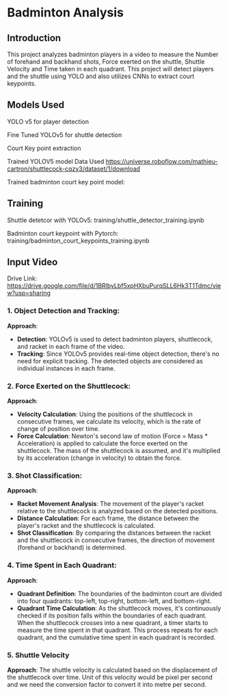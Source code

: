 # Badminton Analysis

## Introduction

This project analyzes badminton players in a video to measure the Number of forehand and backhand shots, Force exerted on the shuttle, Shuttle Velocity and Time taken in each quadrant. This project will detect players and the shuttle using YOLO and also utilizes CNNs to extract court keypoints.

## Models Used

YOLO v5 for player detection

Fine Tuned YOLOv5 for shuttle detection

Court Key point extraction

Trained YOLOV5 model Data Used https://universe.roboflow.com/mathieu-cartron/shuttlecock-cqzy3/dataset/1/download

Trained badminton court key point model:

## Training

Shuttle detetcor with YOLOv5: training/shuttle_detector_training.ipynb

Badminton court keypoint with Pytorch: training/badminton_court_keypoints_training.ipynb

## Input Video

Drive Link: https://drive.google.com/file/d/1BRlbyLbf5xpHXbuPurqSLL6Hk3T1Tdmc/view?usp=sharing

### 1. Object Detection and Tracking:
**Approach**:
- **Detection**: YOLOv5 is used to detect badminton players, shuttlecock, and racket in each frame of the video.
- **Tracking**: Since YOLOv5 provides real-time object detection, there's no need for explicit tracking. The detected objects are considered as individual instances in each frame.

### 2. Force Exerted on the Shuttlecock:
**Approach**:
- **Velocity Calculation**: Using the positions of the shuttlecock in consecutive frames, we calculate its velocity, which is the rate of change of position over time.
- **Force Calculation**: Newton's second law of motion (Force = Mass * Acceleration) is applied to calculate the force exerted on the shuttlecock. The mass of the shuttlecock is assumed, and it's multiplied by its acceleration (change in velocity) to obtain the force.

### 3. Shot Classification:
**Approach**:
- **Racket Movement Analysis**: The movement of the player's racket relative to the shuttlecock is analyzed based on the detected positions.
- **Distance Calculation**: For each frame, the distance between the player's racket and the shuttlecock is calculated.
- **Shot Classification**: By comparing the distances between the racket and the shuttlecock in consecutive frames, the direction of movement (forehand or backhand) is determined.

### 4. Time Spent in Each Quadrant:
**Approach**:
- **Quadrant Definition**: The boundaries of the badminton court are divided into four quadrants: top-left, top-right, bottom-left, and bottom-right.
- **Quadrant Time Calculation**: As the shuttlecock moves, it's continuously checked if its position falls within the boundaries of each quadrant. When the shuttlecock crosses into a new quadrant, a timer starts to measure the time spent in that quadrant. This process repeats for each quadrant, and the cumulative time spent in each quadrant is recorded.

### 5. Shuttle Velocity
**Approach**:
The shuttle velocity is calculated based on the displacement of the shuttlecock over time.
Unit of this velocity would be pixel per second and we need the conversion factor to convert it into metre per second.
